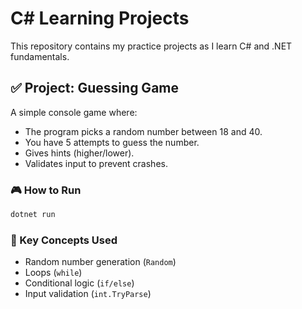 # C# Learning Projects

This repository contains my practice projects as I learn C# and .NET fundamentals.

## ✅ Project: Guessing Game
A simple console game where:
- The program picks a random number between 18 and 40.
- You have 5 attempts to guess the number.
- Gives hints (higher/lower).
- Validates input to prevent crashes.

### 🎮 How to Run
```bash
dotnet run
```

### 🔑 Key Concepts Used
- Random number generation (`Random`)
- Loops (`while`)
- Conditional logic (`if/else`)
- Input validation (`int.TryParse`)
